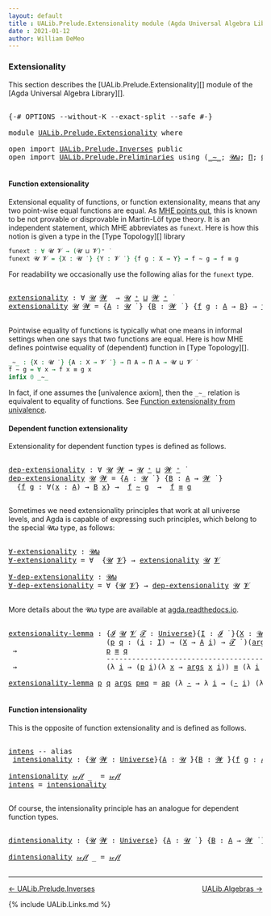 ```yaml
---
layout: default
title : UALib.Prelude.Extensionality module (Agda Universal Algebra Library)
date : 2021-01-12
author: William DeMeo
---
```



### <a id="extensionality">Extensionality</a>

This section describes the [UALib.Prelude.Extensionality][] module of the [Agda Universal Algebra Library][].

<pre class="Agda">

<a id="316" class="Symbol">{-#</a> <a id="320" class="Keyword">OPTIONS</a> <a id="328" class="Pragma">--without-K</a> <a id="340" class="Pragma">--exact-split</a> <a id="354" class="Pragma">--safe</a> <a id="361" class="Symbol">#-}</a>

<a id="366" class="Keyword">module</a> <a id="373" href="UALib.Prelude.Extensionality.html" class="Module">UALib.Prelude.Extensionality</a> <a id="402" class="Keyword">where</a>

<a id="409" class="Keyword">open</a> <a id="414" class="Keyword">import</a> <a id="421" href="UALib.Prelude.Inverses.html" class="Module">UALib.Prelude.Inverses</a> <a id="444" class="Keyword">public</a>
<a id="451" class="Keyword">open</a> <a id="456" class="Keyword">import</a> <a id="463" href="UALib.Prelude.Preliminaries.html" class="Module">UALib.Prelude.Preliminaries</a> <a id="491" class="Keyword">using</a> <a id="497" class="Symbol">(</a><a id="498" href="MGS-MLTT.html#6747" class="Function Operator">_∼_</a><a id="501" class="Symbol">;</a> <a id="503" href="universes.html#580" class="Primitive">𝓤ω</a><a id="505" class="Symbol">;</a> <a id="507" href="MGS-MLTT.html#3562" class="Function">Π</a><a id="508" class="Symbol">;</a> <a id="510" href="MGS-Powerset.html#2893" class="Function">Ω</a><a id="511" class="Symbol">;</a> <a id="513" href="MGS-Powerset.html#4551" class="Function">𝓟</a><a id="514" class="Symbol">;</a> <a id="516" href="MGS-Powerset.html#5497" class="Function">⊆-refl-consequence</a><a id="534" class="Symbol">;</a> <a id="536" href="UALib.Prelude.Preliminaries.html#6269" class="Function Operator">_∈₀_</a><a id="540" class="Symbol">;</a> <a id="542" href="UALib.Prelude.Preliminaries.html#6282" class="Function Operator">_⊆₀_</a><a id="546" class="Symbol">;</a> <a id="548" href="MGS-Powerset.html#2957" class="Function Operator">_holds</a><a id="554" class="Symbol">)</a> <a id="556" class="Keyword">public</a>

</pre>




#### <a id="function-extensionality">Function extensionality</a>

Extensional equality of functions, or function extensionality, means that any two point-wise equal functions are equal. As [MHE points out](https://www.cs.bham.ac.uk/~mhe/HoTT-UF-in-Agda-Lecture-Notes/HoTT-UF-Agda.html#funextfromua), this is known to be not provable or disprovable in Martin-Löf type theory. It is an independent statement, which MHE abbreviates as `funext`.  Here is how this notion is given a type in the [Type Topology][] library

```agda
funext : ∀ 𝓤 𝓥 → (𝓤 ⊔ 𝓥)⁺ ̇
funext 𝓤 𝓥 = {X : 𝓤 ̇ } {Y : 𝓥 ̇ } {f g : X → Y} → f ∼ g → f ≡ g
```

For readability we occasionally use the following alias for the `funext` type.

<pre class="Agda">

<a id="extensionality"></a><a id="1296" href="UALib.Prelude.Extensionality.html#1296" class="Function">extensionality</a> <a id="1311" class="Symbol">:</a> <a id="1313" class="Symbol">∀</a> <a id="1315" href="UALib.Prelude.Extensionality.html#1315" class="Bound">𝓤</a> <a id="1317" href="UALib.Prelude.Extensionality.html#1317" class="Bound">𝓦</a>  <a id="1320" class="Symbol">→</a> <a id="1322" href="UALib.Prelude.Extensionality.html#1315" class="Bound">𝓤</a> <a id="1324" href="universes.html#527" class="Primitive Operator">⁺</a> <a id="1326" href="Agda.Primitive.html#636" class="Primitive Operator">⊔</a> <a id="1328" href="UALib.Prelude.Extensionality.html#1317" class="Bound">𝓦</a> <a id="1330" href="universes.html#527" class="Primitive Operator">⁺</a> <a id="1332" href="universes.html#758" class="Function Operator">̇</a>
<a id="1334" href="UALib.Prelude.Extensionality.html#1296" class="Function">extensionality</a> <a id="1349" href="UALib.Prelude.Extensionality.html#1349" class="Bound">𝓤</a> <a id="1351" href="UALib.Prelude.Extensionality.html#1351" class="Bound">𝓦</a> <a id="1353" class="Symbol">=</a> <a id="1355" class="Symbol">{</a><a id="1356" href="UALib.Prelude.Extensionality.html#1356" class="Bound">A</a> <a id="1358" class="Symbol">:</a> <a id="1360" href="UALib.Prelude.Extensionality.html#1349" class="Bound">𝓤</a> <a id="1362" href="universes.html#758" class="Function Operator">̇</a> <a id="1364" class="Symbol">}</a> <a id="1366" class="Symbol">{</a><a id="1367" href="UALib.Prelude.Extensionality.html#1367" class="Bound">B</a> <a id="1369" class="Symbol">:</a> <a id="1371" href="UALib.Prelude.Extensionality.html#1351" class="Bound">𝓦</a> <a id="1373" href="universes.html#758" class="Function Operator">̇</a> <a id="1375" class="Symbol">}</a> <a id="1377" class="Symbol">{</a><a id="1378" href="UALib.Prelude.Extensionality.html#1378" class="Bound">f</a> <a id="1380" href="UALib.Prelude.Extensionality.html#1380" class="Bound">g</a> <a id="1382" class="Symbol">:</a> <a id="1384" href="UALib.Prelude.Extensionality.html#1356" class="Bound">A</a> <a id="1386" class="Symbol">→</a> <a id="1388" href="UALib.Prelude.Extensionality.html#1367" class="Bound">B</a><a id="1389" class="Symbol">}</a> <a id="1391" class="Symbol">→</a> <a id="1393" href="UALib.Prelude.Extensionality.html#1378" class="Bound">f</a> <a id="1395" href="MGS-MLTT.html#6747" class="Function Operator">∼</a> <a id="1397" href="UALib.Prelude.Extensionality.html#1380" class="Bound">g</a> <a id="1399" class="Symbol">→</a> <a id="1401" href="UALib.Prelude.Extensionality.html#1378" class="Bound">f</a> <a id="1403" href="UALib.Prelude.Preliminaries.html#5556" class="Datatype Operator">≡</a> <a id="1405" href="UALib.Prelude.Extensionality.html#1380" class="Bound">g</a>

</pre>

Pointwise equality of functions is typically what one means in informal settings when one says that two functions are equal.  Here is how MHE defines pointwise equality of (dependent) function in [Type Topology][].

```agda
_∼_ : {X : 𝓤 ̇ } {A : X → 𝓥 ̇ } → Π A → Π A → 𝓤 ⊔ 𝓥 ̇
f ∼ g = ∀ x → f x ≡ g x
infix 0 _∼_
```

In fact, if one assumes the [univalence axiom], then the `_∼_` relation is equivalent to equality of functions.  See [Function extensionality from univalence](https://www.cs.bham.ac.uk/~mhe/HoTT-UF-in-Agda-Lecture-Notes/HoTT-UF-Agda.html#funextfromua).





#### <a id="dependent-function-extensionality">Dependent function extensionality</a>

Extensionality for dependent function types is defined as follows.

<pre class="Agda">

<a id="dep-extensionality"></a><a id="2165" href="UALib.Prelude.Extensionality.html#2165" class="Function">dep-extensionality</a> <a id="2184" class="Symbol">:</a> <a id="2186" class="Symbol">∀</a> <a id="2188" href="UALib.Prelude.Extensionality.html#2188" class="Bound">𝓤</a> <a id="2190" href="UALib.Prelude.Extensionality.html#2190" class="Bound">𝓦</a> <a id="2192" class="Symbol">→</a> <a id="2194" href="UALib.Prelude.Extensionality.html#2188" class="Bound">𝓤</a> <a id="2196" href="universes.html#527" class="Primitive Operator">⁺</a> <a id="2198" href="Agda.Primitive.html#636" class="Primitive Operator">⊔</a> <a id="2200" href="UALib.Prelude.Extensionality.html#2190" class="Bound">𝓦</a> <a id="2202" href="universes.html#527" class="Primitive Operator">⁺</a> <a id="2204" href="universes.html#758" class="Function Operator">̇</a>
<a id="2206" href="UALib.Prelude.Extensionality.html#2165" class="Function">dep-extensionality</a> <a id="2225" href="UALib.Prelude.Extensionality.html#2225" class="Bound">𝓤</a> <a id="2227" href="UALib.Prelude.Extensionality.html#2227" class="Bound">𝓦</a> <a id="2229" class="Symbol">=</a> <a id="2231" class="Symbol">{</a><a id="2232" href="UALib.Prelude.Extensionality.html#2232" class="Bound">A</a> <a id="2234" class="Symbol">:</a> <a id="2236" href="UALib.Prelude.Extensionality.html#2225" class="Bound">𝓤</a> <a id="2238" href="universes.html#758" class="Function Operator">̇</a> <a id="2240" class="Symbol">}</a> <a id="2242" class="Symbol">{</a><a id="2243" href="UALib.Prelude.Extensionality.html#2243" class="Bound">B</a> <a id="2245" class="Symbol">:</a> <a id="2247" href="UALib.Prelude.Extensionality.html#2232" class="Bound">A</a> <a id="2249" class="Symbol">→</a> <a id="2251" href="UALib.Prelude.Extensionality.html#2227" class="Bound">𝓦</a> <a id="2253" href="universes.html#758" class="Function Operator">̇</a> <a id="2255" class="Symbol">}</a>
  <a id="2259" class="Symbol">{</a><a id="2260" href="UALib.Prelude.Extensionality.html#2260" class="Bound">f</a> <a id="2262" href="UALib.Prelude.Extensionality.html#2262" class="Bound">g</a> <a id="2264" class="Symbol">:</a> <a id="2266" class="Symbol">∀(</a><a id="2268" href="UALib.Prelude.Extensionality.html#2268" class="Bound">x</a> <a id="2270" class="Symbol">:</a> <a id="2272" href="UALib.Prelude.Extensionality.html#2232" class="Bound">A</a><a id="2273" class="Symbol">)</a> <a id="2275" class="Symbol">→</a> <a id="2277" href="UALib.Prelude.Extensionality.html#2243" class="Bound">B</a> <a id="2279" href="UALib.Prelude.Extensionality.html#2268" class="Bound">x</a><a id="2280" class="Symbol">}</a> <a id="2282" class="Symbol">→</a>  <a id="2285" href="UALib.Prelude.Extensionality.html#2260" class="Bound">f</a> <a id="2287" href="MGS-MLTT.html#6747" class="Function Operator">∼</a> <a id="2289" href="UALib.Prelude.Extensionality.html#2262" class="Bound">g</a>  <a id="2292" class="Symbol">→</a>  <a id="2295" href="UALib.Prelude.Extensionality.html#2260" class="Bound">f</a> <a id="2297" href="UALib.Prelude.Preliminaries.html#5556" class="Datatype Operator">≡</a> <a id="2299" href="UALib.Prelude.Extensionality.html#2262" class="Bound">g</a>

</pre>

Sometimes we need extensionality principles that work at all universe levels, and Agda is capable of expressing such principles, which belong to the special 𝓤ω type, as follows:

<pre class="Agda">

<a id="∀-extensionality"></a><a id="2507" href="UALib.Prelude.Extensionality.html#2507" class="Function">∀-extensionality</a> <a id="2524" class="Symbol">:</a> <a id="2526" href="universes.html#580" class="Primitive">𝓤ω</a>
<a id="2529" href="UALib.Prelude.Extensionality.html#2507" class="Function">∀-extensionality</a> <a id="2546" class="Symbol">=</a> <a id="2548" class="Symbol">∀</a>  <a id="2551" class="Symbol">{</a><a id="2552" href="UALib.Prelude.Extensionality.html#2552" class="Bound">𝓤</a> <a id="2554" href="UALib.Prelude.Extensionality.html#2554" class="Bound">𝓥</a><a id="2555" class="Symbol">}</a> <a id="2557" class="Symbol">→</a> <a id="2559" href="UALib.Prelude.Extensionality.html#1296" class="Function">extensionality</a> <a id="2574" href="UALib.Prelude.Extensionality.html#2552" class="Bound">𝓤</a> <a id="2576" href="UALib.Prelude.Extensionality.html#2554" class="Bound">𝓥</a>

<a id="∀-dep-extensionality"></a><a id="2579" href="UALib.Prelude.Extensionality.html#2579" class="Function">∀-dep-extensionality</a> <a id="2600" class="Symbol">:</a> <a id="2602" href="universes.html#580" class="Primitive">𝓤ω</a>
<a id="2605" href="UALib.Prelude.Extensionality.html#2579" class="Function">∀-dep-extensionality</a> <a id="2626" class="Symbol">=</a> <a id="2628" class="Symbol">∀</a> <a id="2630" class="Symbol">{</a><a id="2631" href="UALib.Prelude.Extensionality.html#2631" class="Bound">𝓤</a> <a id="2633" href="UALib.Prelude.Extensionality.html#2633" class="Bound">𝓥</a><a id="2634" class="Symbol">}</a> <a id="2636" class="Symbol">→</a> <a id="2638" href="UALib.Prelude.Extensionality.html#2165" class="Function">dep-extensionality</a> <a id="2657" href="UALib.Prelude.Extensionality.html#2631" class="Bound">𝓤</a> <a id="2659" href="UALib.Prelude.Extensionality.html#2633" class="Bound">𝓥</a>

</pre>

More details about the 𝓤ω type are available at [agda.readthedocs.io](https://agda.readthedocs.io/en/latest/language/universe-levels.html#expressions-of-kind-set).


<pre class="Agda">

<a id="extensionality-lemma"></a><a id="2854" href="UALib.Prelude.Extensionality.html#2854" class="Function">extensionality-lemma</a> <a id="2875" class="Symbol">:</a> <a id="2877" class="Symbol">{</a><a id="2878" href="UALib.Prelude.Extensionality.html#2878" class="Bound">𝓘</a> <a id="2880" href="UALib.Prelude.Extensionality.html#2880" class="Bound">𝓤</a> <a id="2882" href="UALib.Prelude.Extensionality.html#2882" class="Bound">𝓥</a> <a id="2884" href="UALib.Prelude.Extensionality.html#2884" class="Bound">𝓣</a> <a id="2886" class="Symbol">:</a> <a id="2888" href="universes.html#551" class="Postulate">Universe</a><a id="2896" class="Symbol">}{</a><a id="2898" href="UALib.Prelude.Extensionality.html#2898" class="Bound">I</a> <a id="2900" class="Symbol">:</a> <a id="2902" href="UALib.Prelude.Extensionality.html#2878" class="Bound">𝓘</a> <a id="2904" href="universes.html#758" class="Function Operator">̇</a> <a id="2906" class="Symbol">}{</a><a id="2908" href="UALib.Prelude.Extensionality.html#2908" class="Bound">X</a> <a id="2910" class="Symbol">:</a> <a id="2912" href="UALib.Prelude.Extensionality.html#2880" class="Bound">𝓤</a> <a id="2914" href="universes.html#758" class="Function Operator">̇</a> <a id="2916" class="Symbol">}{</a><a id="2918" href="UALib.Prelude.Extensionality.html#2918" class="Bound">A</a> <a id="2920" class="Symbol">:</a> <a id="2922" href="UALib.Prelude.Extensionality.html#2898" class="Bound">I</a> <a id="2924" class="Symbol">→</a> <a id="2926" href="UALib.Prelude.Extensionality.html#2882" class="Bound">𝓥</a> <a id="2928" href="universes.html#758" class="Function Operator">̇</a> <a id="2930" class="Symbol">}</a>
                       <a id="2955" class="Symbol">(</a><a id="2956" href="UALib.Prelude.Extensionality.html#2956" class="Bound">p</a> <a id="2958" href="UALib.Prelude.Extensionality.html#2958" class="Bound">q</a> <a id="2960" class="Symbol">:</a> <a id="2962" class="Symbol">(</a><a id="2963" href="UALib.Prelude.Extensionality.html#2963" class="Bound">i</a> <a id="2965" class="Symbol">:</a> <a id="2967" href="UALib.Prelude.Extensionality.html#2898" class="Bound">I</a><a id="2968" class="Symbol">)</a> <a id="2970" class="Symbol">→</a> <a id="2972" class="Symbol">(</a><a id="2973" href="UALib.Prelude.Extensionality.html#2908" class="Bound">X</a> <a id="2975" class="Symbol">→</a> <a id="2977" href="UALib.Prelude.Extensionality.html#2918" class="Bound">A</a> <a id="2979" href="UALib.Prelude.Extensionality.html#2963" class="Bound">i</a><a id="2980" class="Symbol">)</a> <a id="2982" class="Symbol">→</a> <a id="2984" href="UALib.Prelude.Extensionality.html#2884" class="Bound">𝓣</a> <a id="2986" href="universes.html#758" class="Function Operator">̇</a> <a id="2988" class="Symbol">)(</a><a id="2990" href="UALib.Prelude.Extensionality.html#2990" class="Bound">args</a> <a id="2995" class="Symbol">:</a> <a id="2997" href="UALib.Prelude.Extensionality.html#2908" class="Bound">X</a> <a id="2999" class="Symbol">→</a> <a id="3001" class="Symbol">(</a><a id="3002" href="MGS-MLTT.html#3562" class="Function">Π</a> <a id="3004" href="UALib.Prelude.Extensionality.html#2918" class="Bound">A</a><a id="3005" class="Symbol">))</a>
 <a id="3009" class="Symbol">→</a>                     <a id="3031" href="UALib.Prelude.Extensionality.html#2956" class="Bound">p</a> <a id="3033" href="UALib.Prelude.Preliminaries.html#5556" class="Datatype Operator">≡</a> <a id="3035" href="UALib.Prelude.Extensionality.html#2958" class="Bound">q</a>
                       <a id="3060" class="Comment">-------------------------------------------------------------</a>
 <a id="3123" class="Symbol">→</a>                     <a id="3145" class="Symbol">(λ</a> <a id="3148" href="UALib.Prelude.Extensionality.html#3148" class="Bound">i</a> <a id="3150" class="Symbol">→</a> <a id="3152" class="Symbol">(</a><a id="3153" href="UALib.Prelude.Extensionality.html#2956" class="Bound">p</a> <a id="3155" href="UALib.Prelude.Extensionality.html#3148" class="Bound">i</a><a id="3156" class="Symbol">)(λ</a> <a id="3160" href="UALib.Prelude.Extensionality.html#3160" class="Bound">x</a> <a id="3162" class="Symbol">→</a> <a id="3164" href="UALib.Prelude.Extensionality.html#2990" class="Bound">args</a> <a id="3169" href="UALib.Prelude.Extensionality.html#3160" class="Bound">x</a> <a id="3171" href="UALib.Prelude.Extensionality.html#3148" class="Bound">i</a><a id="3172" class="Symbol">))</a> <a id="3175" href="UALib.Prelude.Preliminaries.html#5556" class="Datatype Operator">≡</a> <a id="3177" class="Symbol">(λ</a> <a id="3180" href="UALib.Prelude.Extensionality.html#3180" class="Bound">i</a> <a id="3182" class="Symbol">→</a> <a id="3184" class="Symbol">(</a><a id="3185" href="UALib.Prelude.Extensionality.html#2958" class="Bound">q</a> <a id="3187" href="UALib.Prelude.Extensionality.html#3180" class="Bound">i</a><a id="3188" class="Symbol">)(λ</a> <a id="3192" href="UALib.Prelude.Extensionality.html#3192" class="Bound">x</a> <a id="3194" class="Symbol">→</a> <a id="3196" href="UALib.Prelude.Extensionality.html#2990" class="Bound">args</a> <a id="3201" href="UALib.Prelude.Extensionality.html#3192" class="Bound">x</a> <a id="3203" href="UALib.Prelude.Extensionality.html#3180" class="Bound">i</a><a id="3204" class="Symbol">))</a>

<a id="3208" href="UALib.Prelude.Extensionality.html#2854" class="Function">extensionality-lemma</a> <a id="3229" href="UALib.Prelude.Extensionality.html#3229" class="Bound">p</a> <a id="3231" href="UALib.Prelude.Extensionality.html#3231" class="Bound">q</a> <a id="3233" href="UALib.Prelude.Extensionality.html#3233" class="Bound">args</a> <a id="3238" href="UALib.Prelude.Extensionality.html#3238" class="Bound">p≡q</a> <a id="3242" class="Symbol">=</a> <a id="3244" href="MGS-MLTT.html#6613" class="Function">ap</a> <a id="3247" class="Symbol">(λ</a> <a id="3250" href="UALib.Prelude.Extensionality.html#3250" class="Bound">-</a> <a id="3252" class="Symbol">→</a> <a id="3254" class="Symbol">λ</a> <a id="3256" href="UALib.Prelude.Extensionality.html#3256" class="Bound">i</a> <a id="3258" class="Symbol">→</a> <a id="3260" class="Symbol">(</a><a id="3261" href="UALib.Prelude.Extensionality.html#3250" class="Bound">-</a> <a id="3263" href="UALib.Prelude.Extensionality.html#3256" class="Bound">i</a><a id="3264" class="Symbol">)</a> <a id="3266" class="Symbol">(λ</a> <a id="3269" href="UALib.Prelude.Extensionality.html#3269" class="Bound">x</a> <a id="3271" class="Symbol">→</a> <a id="3273" href="UALib.Prelude.Extensionality.html#3233" class="Bound">args</a> <a id="3278" href="UALib.Prelude.Extensionality.html#3269" class="Bound">x</a> <a id="3280" href="UALib.Prelude.Extensionality.html#3256" class="Bound">i</a><a id="3281" class="Symbol">))</a> <a id="3284" href="UALib.Prelude.Extensionality.html#3238" class="Bound">p≡q</a>

</pre>




#### <a id="function-intensionality">Function intensionality</a>

This is the opposite of function extensionality and is defined as follows.

<pre class="Agda">

<a id="intens"></a><a id="3460" href="UALib.Prelude.Extensionality.html#3460" class="Function">intens</a> <a id="3467" class="Comment">-- alias</a>
 <a id="intensionality"></a><a id="3477" href="UALib.Prelude.Extensionality.html#3477" class="Function">intensionality</a> <a id="3492" class="Symbol">:</a> <a id="3494" class="Symbol">{</a><a id="3495" href="UALib.Prelude.Extensionality.html#3495" class="Bound">𝓤</a> <a id="3497" href="UALib.Prelude.Extensionality.html#3497" class="Bound">𝓦</a> <a id="3499" class="Symbol">:</a> <a id="3501" href="universes.html#551" class="Postulate">Universe</a><a id="3509" class="Symbol">}{</a><a id="3511" href="UALib.Prelude.Extensionality.html#3511" class="Bound">A</a> <a id="3513" class="Symbol">:</a> <a id="3515" href="UALib.Prelude.Extensionality.html#3495" class="Bound">𝓤</a> <a id="3517" href="universes.html#758" class="Function Operator">̇</a><a id="3518" class="Symbol">}{</a><a id="3520" href="UALib.Prelude.Extensionality.html#3520" class="Bound">B</a> <a id="3522" class="Symbol">:</a> <a id="3524" href="UALib.Prelude.Extensionality.html#3497" class="Bound">𝓦</a> <a id="3526" href="universes.html#758" class="Function Operator">̇</a><a id="3527" class="Symbol">}{</a><a id="3529" href="UALib.Prelude.Extensionality.html#3529" class="Bound">f</a> <a id="3531" href="UALib.Prelude.Extensionality.html#3531" class="Bound">g</a> <a id="3533" class="Symbol">:</a> <a id="3535" href="UALib.Prelude.Extensionality.html#3511" class="Bound">A</a> <a id="3537" class="Symbol">→</a> <a id="3539" href="UALib.Prelude.Extensionality.html#3520" class="Bound">B</a><a id="3540" class="Symbol">}</a> <a id="3542" class="Symbol">→</a> <a id="3544" href="UALib.Prelude.Extensionality.html#3529" class="Bound">f</a> <a id="3546" href="UALib.Prelude.Preliminaries.html#5556" class="Datatype Operator">≡</a> <a id="3548" href="UALib.Prelude.Extensionality.html#3531" class="Bound">g</a>  <a id="3551" class="Symbol">→</a>  <a id="3554" href="UALib.Prelude.Extensionality.html#3529" class="Bound">f</a> <a id="3556" href="MGS-MLTT.html#6747" class="Function Operator">∼</a> <a id="3558" href="UALib.Prelude.Extensionality.html#3531" class="Bound">g</a>

<a id="3561" href="UALib.Prelude.Extensionality.html#3477" class="Function">intensionality</a> <a id="3576" href="UALib.Prelude.Preliminaries.html#5570" class="InductiveConstructor">𝓇ℯ𝒻𝓁</a> <a id="3581" class="Symbol">_</a>  <a id="3584" class="Symbol">=</a> <a id="3586" href="UALib.Prelude.Preliminaries.html#5570" class="InductiveConstructor">𝓇ℯ𝒻𝓁</a>
<a id="3591" href="UALib.Prelude.Extensionality.html#3460" class="Function">intens</a> <a id="3598" class="Symbol">=</a> <a id="3600" href="UALib.Prelude.Extensionality.html#3477" class="Function">intensionality</a>

</pre>

Of course, the intensionality principle has an analogue for dependent function types.

<pre class="Agda">

<a id="dintensionality"></a><a id="3729" href="UALib.Prelude.Extensionality.html#3729" class="Function">dintensionality</a> <a id="3745" class="Symbol">:</a> <a id="3747" class="Symbol">{</a><a id="3748" href="UALib.Prelude.Extensionality.html#3748" class="Bound">𝓤</a> <a id="3750" href="UALib.Prelude.Extensionality.html#3750" class="Bound">𝓦</a> <a id="3752" class="Symbol">:</a> <a id="3754" href="universes.html#551" class="Postulate">Universe</a><a id="3762" class="Symbol">}</a> <a id="3764" class="Symbol">{</a><a id="3765" href="UALib.Prelude.Extensionality.html#3765" class="Bound">A</a> <a id="3767" class="Symbol">:</a> <a id="3769" href="UALib.Prelude.Extensionality.html#3748" class="Bound">𝓤</a> <a id="3771" href="universes.html#758" class="Function Operator">̇</a> <a id="3773" class="Symbol">}</a> <a id="3775" class="Symbol">{</a><a id="3776" href="UALib.Prelude.Extensionality.html#3776" class="Bound">B</a> <a id="3778" class="Symbol">:</a> <a id="3780" href="UALib.Prelude.Extensionality.html#3765" class="Bound">A</a> <a id="3782" class="Symbol">→</a> <a id="3784" href="UALib.Prelude.Extensionality.html#3750" class="Bound">𝓦</a> <a id="3786" href="universes.html#758" class="Function Operator">̇</a> <a id="3788" class="Symbol">}</a> <a id="3790" class="Symbol">{</a><a id="3791" href="UALib.Prelude.Extensionality.html#3791" class="Bound">f</a> <a id="3793" href="UALib.Prelude.Extensionality.html#3793" class="Bound">g</a> <a id="3795" class="Symbol">:</a> <a id="3797" href="MGS-MLTT.html#3562" class="Function">Π</a> <a id="3799" href="UALib.Prelude.Extensionality.html#3776" class="Bound">B</a><a id="3800" class="Symbol">}</a> <a id="3802" class="Symbol">→</a> <a id="3804" href="UALib.Prelude.Extensionality.html#3791" class="Bound">f</a> <a id="3806" href="UALib.Prelude.Preliminaries.html#5556" class="Datatype Operator">≡</a> <a id="3808" href="UALib.Prelude.Extensionality.html#3793" class="Bound">g</a> <a id="3810" class="Symbol">→</a> <a id="3812" href="UALib.Prelude.Extensionality.html#3791" class="Bound">f</a> <a id="3814" href="MGS-MLTT.html#6747" class="Function Operator">∼</a> <a id="3816" href="UALib.Prelude.Extensionality.html#3793" class="Bound">g</a>

<a id="3819" href="UALib.Prelude.Extensionality.html#3729" class="Function">dintensionality</a> <a id="3835" href="UALib.Prelude.Preliminaries.html#5570" class="InductiveConstructor">𝓇ℯ𝒻𝓁</a> <a id="3840" class="Symbol">_</a> <a id="3842" class="Symbol">=</a> <a id="3844" href="UALib.Prelude.Preliminaries.html#5570" class="InductiveConstructor">𝓇ℯ𝒻𝓁</a>

</pre>




-------------------------------------

[← UALib.Prelude.Inverses](UALib.Prelude.Inverses.html)
<span style="float:right;">[UALib.Algebras →](UALib.Algebras.html)</span>

{% include UALib.Links.md %}

